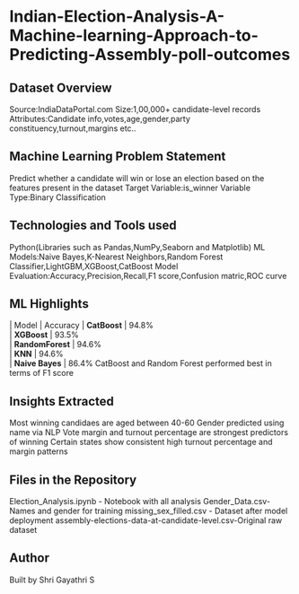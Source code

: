 # Indian-Election-Analysis-A-Machine-learning-Approach-to-Predicting-Assembly-poll-outcomes
## Dataset Overview 
Source:IndiaDataPortal.com
Size:1,00,000+ candidate-level records
Attributes:Candidate info,votes,age,gender,party constituency,turnout,margins etc..
## Machine Learning Problem Statement 
Predict whether a candidate will win or lose an election based on the features present in the dataset
Target Variable:is_winner
Variable Type:Binary Classification
## Technologies and Tools used 
Python(Libraries such as Pandas,NumPy,Seaborn and Matplotlib)
ML Models:Naive Bayes,K-Nearest Neighbors,Random Forest Classifier,LightGBM,XGBoost,CatBoost
Model Evaluation:Accuracy,Precision,Recall,F1 score,Confusion matric,ROC curve
## ML Highlights 
| Model            | Accuracy 
| **CatBoost**     | 94.8%    
| **XGBoost**      | 93.5%    
| **RandomForest** | 94.6%    
| **KNN**          | 94.6%   
| **Naive Bayes**  | 86.4%
CatBoost and Random Forest performed best in terms of F1 score 
## Insights  Extracted 
Most winning candidaes are aged between 40-60
Gender predicted using name via NLP 
Vote margin and turnout percentage are  strongest predictors of winning
Certain states show consistent high turnout percentage and margin patterns
## Files in the Repository 
Election_Analysis.ipynb - Notebook with all analysis 
Gender_Data.csv- Names and gender for training
missing_sex_filled.csv - Dataset after model deployment
assembly-elections-data-at-candidate-level.csv-Original raw dataset
## Author 
Built by Shri Gayathri S

